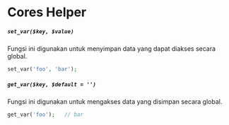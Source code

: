 # Cores Helper

##### `set_var($key, $value)`
Fungsi ini digunakan untuk menyimpan data yang dapat diakses secara global.
```php
set_var('foo', 'bar');
```
##### `get_var($key, $default = '')`
Fungsi ini digunakan untuk mengakses data yang disimpan secara global.
```php
get_var('foo');   // bar
```
